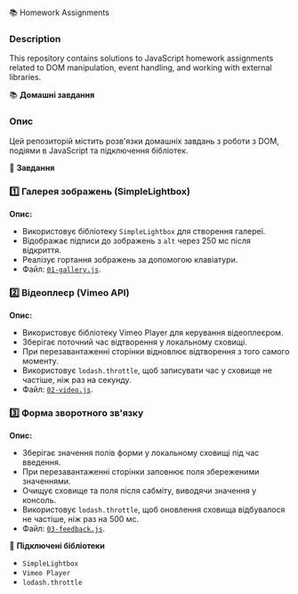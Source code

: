 📚 Homework Assignments

### Description
This repository contains solutions to JavaScript homework assignments related to DOM manipulation, event handling, and working with external libraries.

📚 **Домашні завдання**

### Опис
Цей репозиторій містить розв'язки домашніх завдань з роботи з DOM, подіями в JavaScript та підключення бібліотек.

📌 **Завдання**

### 1️⃣ Галерея зображень (SimpleLightbox)
**Опис:**
- Використовує бібліотеку `SimpleLightbox` для створення галереї.
- Відображає підписи до зображень з `alt` через 250 мс після відкриття.
- Реалізує гортання зображень за допомогою клавіатури.
- Файл: [`01-gallery.js`](./src/js/01-gallery.js).

### 2️⃣ Відеоплеєр (Vimeo API)
**Опис:**
- Використовує бібліотеку Vimeo Player для керування відеоплеєром.
- Зберігає поточний час відтворення у локальному сховищі.
- При перезавантаженні сторінки відновлює відтворення з того самого моменту.
- Використовує `lodash.throttle`, щоб записувати час у сховище не частіше, ніж раз на секунду.
- Файл: [`02-video.js`](./src/js/02-video.js).

### 3️⃣ Форма зворотного зв'язку
**Опис:**
- Зберігає значення полів форми у локальному сховищі під час введення.
- При перезавантаженні сторінки заповнює поля збереженими значеннями.
- Очищує сховище та поля після сабміту, виводячи значення у консоль.
- Використовує `lodash.throttle`, щоб оновлення сховища відбувалося не частіше, ніж раз на 500 мс.
- Файл: [`03-feedback.js`](./src/js/03-feedback.js).

🔗 **Підключені бібліотеки**
- `SimpleLightbox`
- `Vimeo Player`
- `lodash.throttle`